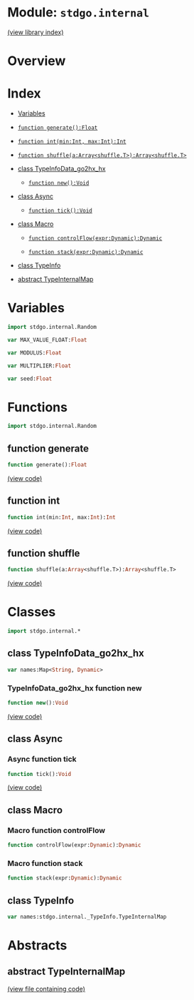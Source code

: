# Module: `stdgo.internal`

[(view library index)](../stdgo.md)


# Overview


# Index


- [Variables](<#variables>)

- [`function generate():Float`](<#function-generate>)

- [`function int(min:Int, max:Int):Int`](<#function-int>)

- [`function shuffle(a:Array<shuffle.T>):Array<shuffle.T>`](<#function-shuffle>)

- [class TypeInfoData\_go2hx\_hx](<#class-typeinfodata_go2hx_hx>)

  - [`function new():Void`](<#typeinfodata_go2hx_hx-function-new>)

- [class Async](<#class-async>)

  - [`function tick():Void`](<#async-function-tick>)

- [class Macro](<#class-macro>)

  - [`function controlFlow(expr:Dynamic):Dynamic`](<#macro-function-controlflow>)

  - [`function stack(expr:Dynamic):Dynamic`](<#macro-function-stack>)

- [class TypeInfo](<#class-typeinfo>)

- [abstract TypeInternalMap](<#abstract-typeinternalmap>)

# Variables


```haxe
import stdgo.internal.Random
```


```haxe
var MAX_VALUE_FLOAT:Float
```


```haxe
var MODULUS:Float
```


```haxe
var MULTIPLIER:Float
```


```haxe
var seed:Float
```


# Functions


```haxe
import stdgo.internal.Random
```


## function generate


```haxe
function generate():Float
```


[\(view code\)](<./Random.hx#L9>)


## function int


```haxe
function int(min:Int, max:Int):Int
```


[\(view code\)](<./Random.hx#L12>)


## function shuffle


```haxe
function shuffle(a:Array<shuffle.T>):Array<shuffle.T>
```


[\(view code\)](<./Random.hx#L14>)


# Classes


```haxe
import stdgo.internal.*
```


## class TypeInfoData\_go2hx\_hx


```haxe
var names:Map<String, Dynamic>
```


### TypeInfoData\_go2hx\_hx function new


```haxe
function new():Void
```


[\(view code\)](<./Macro.macro.hx#L29>)


## class Async


### Async function tick


```haxe
function tick():Void
```


[\(view code\)](<./Async.hx#L4>)


## class Macro


### Macro function controlFlow


```haxe
function controlFlow(expr:Dynamic):Dynamic
```


### Macro function stack


```haxe
function stack(expr:Dynamic):Dynamic
```


## class TypeInfo


```haxe
var names:stdgo.internal._TypeInfo.TypeInternalMap
```


# Abstracts


## abstract TypeInternalMap


[\(view file containing code\)](<./TypeInfo.hx>)


